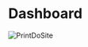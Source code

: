 # Dashboard

![PrintDoSite](https://user-images.githubusercontent.com/47348930/176939700-9462309a-b5d4-4926-8247-cd23a96916f0.png)
